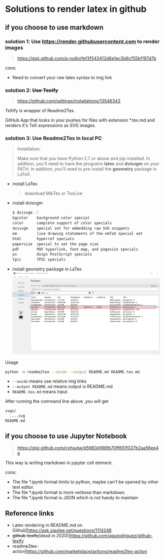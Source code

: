 # Solutions to render latex in github

## if you choose to use markdown
### solution 1: Use https://render.githubusercontent.com to render images
> https://gist.github.com/a-rodin/fef3f543412d6e1ec5b6cf55bf197d7b

cons:
- Need to convert your raw latex syntax to img link

### solution 2: ~~Use Texify~~
> https://github.com/settings/installations/13546343

TeXify is wrapper of Readme2Tex.

GitHub App that looks in your pushes for files with extension *.tex.md and renders it's TeX expressions as SVG images.

### solution 3: Use Readme2Tex in local PC
> Installation:
> 
> Make sure that you have Python 2.7 or above and pip installed. In addition, you'll need to have the programs **latex** and
> **dvisvgm** on your PATH. In addition, you'll need to pre-install the **geometry** package in LaTeX.

- install LaTex
  > download MikTex or TexLive
- install dvisvgm
  ```bash
  $ dvisvgm -l
  bgcolor    background color special
  color      complete support of color specials
  dvisvgm    special set for embedding raw SVG snippets
  em         line drawing statements of the emTeX special set
  html       hyperref specials
  papersize  special to set the page size
  pdf        PDF hyperlink, font map, and pagesize specials
  ps         dvips PostScript specials
  tpic       TPIC specials
  ```
- install geometry package in LaTex
![](./images/install-geometry-package.png)

Usage
```bash
python -m readme2tex --nocdn --output README.md README.tex.md
```
- `--nocdn` means use relative img links
- `--output README.md` means output is README.md
- `README.tex.md` means input 

After running the command line above ,you will get
```
svgs/
  ....svg
README.md
```

## if you choose to use Jupyter Notebook
> https://gist.github.com/cyhsutw/d5983d166fb70ff651f027b2aa56ee4e

This way is writing markdown in jupyter cell element.

cons:
- The file *.ipynb format limits to python, maybe can't be opened by other text editor.
- The file *.ipynb format is more verbose than markdown.
- The file *.ipynb format is JSON which is not handy to maintain

## Reference links
- Latex rendering in README.md on Github|https://ask.xiaolee.net/questions/1114248
- ~~github-texify~~(dead in 2020)|https://github.com/agurodriguez/github-texify
- readme2tex-action|https://github.com/marketplace/actions/readme2tex-action